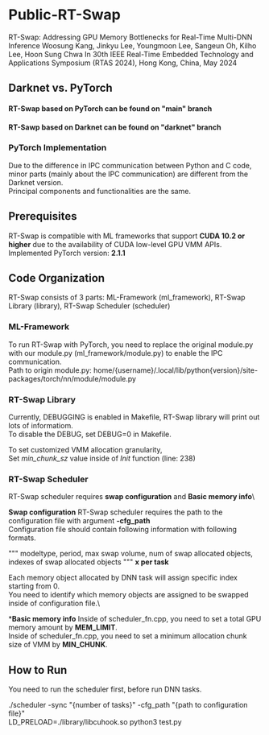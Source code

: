 # Public-RT-Swap
RT-Swap: Addressing GPU Memory Bottlenecks for Real-Time Multi-DNN Inference
Woosung Kang, Jinkyu Lee, Youngmoon Lee, Sangeun Oh, Kilho Lee, Hoon Sung Chwa
In 30th IEEE Real-Time Embedded Technology and Applications Symposium (RTAS 2024), Hong Kong, China, May 2024

## Darknet vs. PyTorch
#### RT-Swap based on PyTorch can be found on "main" branch
#### RT-Sawp based on Darknet can be found on "darknet" branch

### PyTorch Implementation
Due to the difference in IPC communication between Python and C code, minor parts (mainly about the IPC communication) are different from the Darknet version.\
Principal components and functionalities are the same.

## Prerequisites
RT-Swap is compatible with ML frameworks that support **CUDA 10.2 or higher** due to the availability of CUDA low-level GPU VMM APIs.\
Implemented PyTorch version: **2.1.1**

## Code Organization
RT-Swap consists of 3 parts: ML-Framework (ml_framework), RT-Swap Library (library), RT-Swap Scheduler (scheduler)

### ML-Framework
To run RT-Swap with PyTorch, you need to replace the original module.py with our module.py (ml_framework/module.py) to enable the IPC communication.\
Path to origin module.py: home/{username}/.local/lib/python{version}/site-packages/torch/nn/module/module.py

### RT-Swap Library
Currently, DEBUGGING is enabled in Makefile, RT-Swap library will print out lots of informatiom.\
To disable the DEBUG, set DEBUG=0 in Makefile.

To set customized VMM allocation granularity,\
Set _min_chunk_sz_ value inside of _Init_ function (line: 238) 


### RT-Swap Scheduler
RT-Swap scheduler requires **swap configuration** and **Basic memory info**\

**Swap configuration**
RT-Swap scheduler requires the path to the configuration file with argument **-cfg_path**\
Configuration file should contain following information with following formats.

""" modeltype, period, max swap volume, num of swap allocated objects, indexes of swap allocated objects """ **x per task**

Each memory object allocated by DNN task will assign specific index starting from 0.\
You need to identify which memory objects are assigned to be swapped inside of configuration file.\

***Basic memory info**
Inside of scheduler_fn.cpp, you need to set a total GPU memory amount by **MEM_LIMIT**.\
Inside of scheduler_fn.cpp, you need to set a minimum allocation chunk size of VMM by **MIN_CHUNK**.

## How to Run
You need to run the scheduler first, before run DNN tasks.

./scheduler -sync "{number of tasks}" -cfg_path "{path to configuration file}" \
LD_PRELOAD=./library/libcuhook.so python3 test.py

